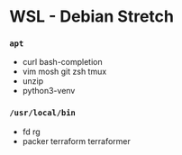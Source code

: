 WSL - Debian Stretch
========

### `apt`
- curl bash-completion
- vim mosh git zsh tmux
- unzip
- python3-venv

### `/usr/local/bin`
- fd rg
- packer terraform terraformer
